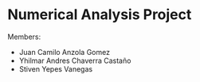 # Numerical Analysis Project

<h15> Members: </h15>

<ul>
  <li>Juan Camilo Anzola Gomez</li>
  <li>Yhilmar Andres Chaverra Castaño</li>
  <li>Stiven Yepes Vanegas</li>
</ul>


